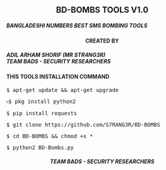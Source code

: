 <h2 align="center">BD-BOMBS TOOLS V1.0</h2>

<h5>BANGLADESHI NUMBERS   BEST SMS BOMBING TOOLS</h5>

<h4 align="center">CREATED BY</h4>
<h5 align="">ADIL ARHAM SHORIF (MR STR4NG3R)<br>TEAM BADS - SECURITY RESEARCHERS</h5>

<h4 align="">THIS TOOLS INSTALLATION COMMAND</h4>

<pre>$ apt-get update && apt-get upgrade</pre>

<pre>৳$ pkg install python2</pre>

<pre>$ pip install requests</pre>

<pre>$ git clone https://github.com/S7RANG3R/BD-BOMBS</pre>

<pre>$ cd BD-BOMBS && chmod +x *</pre>

<pre>$ python2 BD-Bombs.py</pre>

<h5 align="center">TEAM BADS - SECURITY RESEARCHERS</h5>
